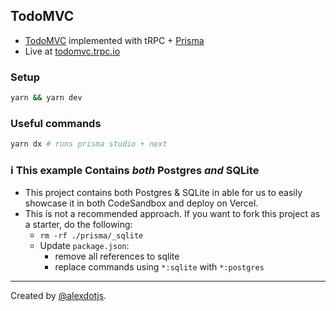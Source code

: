 ## TodoMVC


- [TodoMVC](https://todomvc.com/) implemented with tRPC + [Prisma](https://prisma.io)
- Live at [todomvc.trpc.io](https://todomvc.trpc.io)

### Setup

```bash
yarn && yarn dev
```


### Useful commands

```bash
yarn dx # runs prisma studio + next
```


### ℹ️ This example Contains _both_ Postgres _and_ SQLite

- This project contains both Postgres & SQLite in able for us to easily showcase it in both CodeSandbox and deploy on Vercel.
- This is not a recommended approach. If you want to fork this project as a starter, do the following:
  - `rm -rf ./prisma/_sqlite`
  - Update `package.json`:
     - remove all references to sqlite
     - replace commands using `*:sqlite` with `*:postgres`


---

Created by [@alexdotjs](https://twitter.com/alexdotjs).
